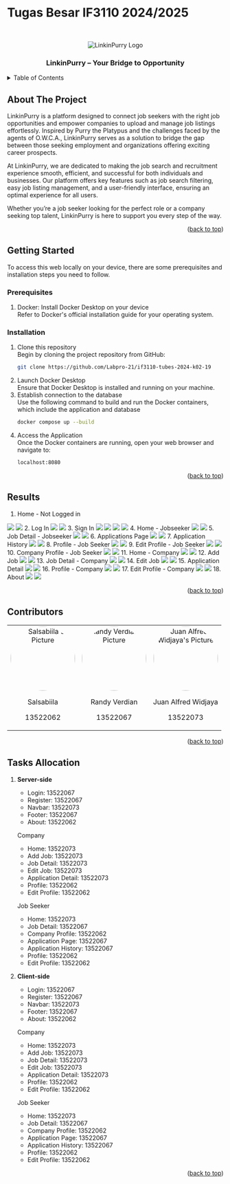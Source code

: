 # Tugas Besar IF3110 2024/2025

<a id="readme-top"></a>
<br />
<div align="center">
    <img src="php/src/public/images/logo-dark.png" alt="LinkinPurry Logo">
    <h3>LinkinPurry – Your Bridge to Opportunity</h3>
</div>

<details>
  <summary>Table of Contents</summary>
  <ol>
    <li>
      <a href="#about-the-project">About The Project</a>
    </li>
    <li>
      <a href="#getting-started">Getting Started</a>
      <ul>
        <li><a href="#prerequisites">Prerequisites</a></li>
        <li><a href="#installation">Installation</a></li>
      </ul>
    </li>
    <li><a href="#results">Results</a></li>
    <li><a href="#contributors">Contributors</a></li>
    <li><a href="#tasks-allocation">Tasks Allocation</a></li>
  </ol>
</details>

## About The Project

LinkinPurry is a platform designed to connect job seekers with the right job opportunities and empower companies to upload and manage job listings effortlessly. Inspired by Purry the Platypus and the challenges faced by the agents of O.W.C.A., LinkinPurry serves as a solution to bridge the gap between those seeking employment and organizations offering exciting career prospects.

At LinkinPurry, we are dedicated to making the job search and recruitment experience smooth, efficient, and successful for both individuals and businesses. Our platform offers key features such as job search filtering, easy job listing management, and a user-friendly interface, ensuring an optimal experience for all users.

Whether you’re a job seeker looking for the perfect role or a company seeking top talent, LinkinPurry is here to support you every step of the way.

<p align="right">(<a href="#readme-top">back to top</a>)</p>

## Getting Started

To access this web locally on your device, there are some prerequisites and installation steps you need to follow.

### Prerequisites

1. Docker: Install Docker Desktop on your device
<br>Refer to Docker's official installation guide for your operating system.</br>

### Installation

1. Clone this repository
<br>Begin by cloning the project repository from GitHub:</br>
   ```sh
   git clone https://github.com/Labpro-21/if3110-tubes-2024-k02-19
   ```
2. Launch Docker Desktop
<br>Ensure that Docker Desktop is installed and running on your machine.</br>
3. Establish connection to the database
<br>Use the following command to build and run the Docker containers, which include the application and database</br>
   ```sh
   docker compose up --build
   ```
4. Access the Application
<br>Once the Docker containers are running, open your web browser and navigate to:</br>
    ```sh
    localhost:8080
    ```

<p align="right">(<a href="#readme-top">back to top</a>)</p>

## Results
1. Home - Not Logged in
<img src="image/landing-page.png">
<img src="image/landing-page-lighthouse.png">
2. Log In
<img src="image/login.png">
<img src="image/login-lighthouse.png">
3. Sign In
<img src="image/signup1.png">
<img src="image/signup1-lighthouse.png">
<img src="image/signup2.png">
<img src="image/signup2-lighthouse.png">
4. Home - Jobseeker
<img src="image/home-jobseeker.png">
<img src="image/home-jobseeker-lighthouse.png">
5. Job Detail - Jobseeker
<img src="image/job-detail-jobseeker.png">
<img src="image/job-detail-job-seekerlighthouse.png">
6. Applications Page
<img src="image/apply.png">
<img src="image/apply-lighthouse.png">
7. Application History
<img src="image/history.png">
<img src="image/history-lighthouse.png">
8. Profile - Job Seeker
<img src="image/profile-jobseeker.png">
<img src="image/profile-jobseeker-lighthouse.png">
9. Edit Profile - Job Seeker
<img src="image/edit-profile-jobseeker.png">
<img src="image/edit-profile-jobseeker-lighthouse.png">
10. Company Profile - Job Seeker
<img src="image/company-profile-jobseeker.png">
<img src="image/company-profile-jobseeker-lighthouse.png">
11. Home - Company
<img src="image/home-company.png">
<img src="image/home-company-lighthouse.png">
12. Add Job
<img src="image/add-job.png">
<img src="image/add-job-lighthouse.png">
13. Job Detail - Company
<img src="image/job-detail-company.png">
<img src="image/job-detail-company-lighthouse.png">
14. Edit Job
<img src="image/edit-job.png">
<img src="image/edit-job-lighthouse.png">
15. Application Detail
<img src="image/application-detail.png">
<img src="image/application-detail-lighthouse.png">
16. Profile - Company
<img src="image/profile-company.png">
<img src="image/profile-company-lighthouse.png">
17. Edit Profile - Company
<img src="image/edit-profile-company.png">
<img src="image/edit-profile-company-lighthouse.png">
18. About
<img src="image/about.png">
<img src="image/about-lighthouse.png">

<p align="right">(<a href="#readme-top">back to top</a>)</p>

## Contributors

<table style="border-collapse: collapse; width: 100%;">
  <tr>
    <td style="text-align: center;">
      <img src="php/src/public/images/salsa-pic.png" alt="Salsabiila's Picture" width="150" height="150" style="border-radius: 50%;">
      <p>Salsabiila</p>
      <p>13522062</p>
    </td>
    <td style="text-align: center;">
      <img src="php/src/public/images/randy-pic.png" alt="Randy Verdian's Picture" width="150" height="150" style="border-radius: 50%;">
      <p>Randy Verdian</p>
      <p>13522067</p>
    </td>
    <td style="text-align: center;">
      <img src="php/src/public/images/juan-pic.png" alt="Juan Alfred Widjaya's Picture" width="150" height="150" style="border-radius: 50%;">
      <p>Juan Alfred Widjaya</p>
      <p>13522073</p>
    </td>
  </tr>
</table>

<p align="right">(<a href="#readme-top">back to top</a>)</p>

## Tasks Allocation
1. **Server-side**  
   - Login: 13522067  
   - Register: 13522067  
   - Navbar: 13522073  
   - Footer: 13522067  
   - About: 13522062  

    Company 
   - Home: 13522073  
   - Add Job: 13522073  
   - Job Detail: 13522073  
   - Edit Job: 13522073  
   - Application Detail: 13522073  
   - Profile: 13522062  
   - Edit Profile: 13522062  

    Job Seeker 
   - Home: 13522073  
   - Job Detail: 13522067  
   - Company Profile: 13522062  
   - Application Page: 13522067  
   - Application History: 13522067  
   - Profile: 13522062  
   - Edit Profile: 13522062

2. **Client-side**
   - Login: 13522067  
   - Register: 13522067  
   - Navbar: 13522073  
   - Footer: 13522067  
   - About: 13522062  

    Company  
   - Home: 13522073  
   - Add Job: 13522073  
   - Job Detail: 13522073  
   - Edit Job: 13522073  
   - Application Detail: 13522073  
   - Profile: 13522062  
   - Edit Profile: 13522062  

    Job Seeker  
   - Home: 13522073  
   - Job Detail: 13522067  
   - Company Profile: 13522062  
   - Application Page: 13522067  
   - Application History: 13522067  
   - Profile: 13522062  
   - Edit Profile: 13522062

<p align="right">(<a href="#readme-top">back to top</a>)</p>
